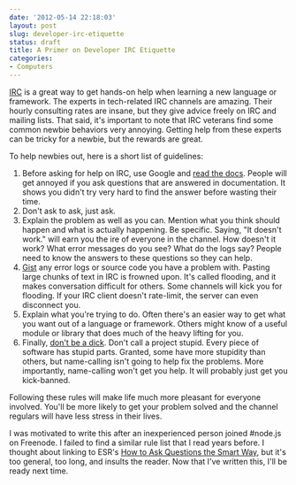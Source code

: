 ```yaml
---
date: '2012-05-14 22:18:03'
layout: post
slug: developer-irc-etiquette
status: draft
title: A Primer on Developer IRC Etiquette
categories:
- Computers
---
```


[IRC](http://en.wikipedia.org/wiki/Internet_Relay_Chat) is a great way to get hands-on help when learning a new language or framework. The experts in tech-related IRC channels are amazing. Their hourly consulting rates are insane, but they give advice freely on IRC and mailing lists. That said, it's important to note that IRC veterans find some common newbie behaviors very annoying. Getting help from these experts can be tricky for a newbie, but the rewards are great.

To help newbies out, here is a short list of guidelines:

1. Before asking for help on IRC, use Google and [read the docs](http://en.wikipedia.org/wiki/RTFM). People will get annoyed if you ask questions that are answered in documentation. It shows you didn't try very hard to find the answer before wasting their time.
2. Don't ask to ask, just ask.
3. Explain the problem as well as you can. Mention what you think should happen and what is actually happening. Be specific. Saying, "It doesn't work." will earn you the ire of everyone in the channel. How doesn't it work? What error messages do you see? What do the logs say? People need to know the answers to these questions so they can help.
4. [Gist](https://gist.github.com/) any error logs or source code you have a problem with. Pasting large chunks of text in IRC is frowned upon. It's called flooding, and it makes conversation difficult for others. Some channels will kick you for flooding. If your IRC client doesn't rate-limit, the server can even disconnect you.
5. Explain what you're trying to do. Often there's an easier way to get what you want out of a language or framework. Others might know of a useful module or library that does much of the heavy lifting for you. 
6. Finally, [don't be a dick](http://meta.wikimedia.org/wiki/Don%27t_be_a_dick). Don't call a project stupid. Every piece of software has stupid parts. Granted, some have more stupidity than others, but name-calling isn't going to help fix the problems. More importantly, name-calling won't get you help. It will probably just get you kick-banned.

Following these rules will make life much more pleasant for everyone involved. You'll be more likely to get your problem solved and the channel regulars will have less stress in their lives. 

I was motivated to write this after an inexperienced person joined #node.js on Freenode. I failed to find a similar rule list that I read years before. I thought about linking to ESR's [How to Ask Questions the Smart Way](http://www.catb.org/~esr/faqs/smart-questions.html), but it's too general, too long, and insults the reader. Now that I've written this, I'll be ready next time.